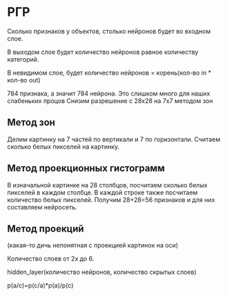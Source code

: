 РГР
===

Cколько признаков у объектов, столько нейронов будет во входном слое.

В выходом слое будет количество нейронов равное количеству категорий.

В невидимом слое, будет количество нейронов = корень(кол-во in * кол-во out)


784 признака, а значит 784 нейрона. Это слишком много для наших слабеньких процов
Снизим разрешение с 28х28 на 7х7 методом зон

Метод зон
---------
Делим картинку на 7 частей по вертикали и 7 по горизонтали.
Считаем сколько белых пикселей на картинку.

Метод проекционных гистограмм
-----------------------------
В изначальной картинке на 28 столбцов, посчитаем сколько белых пикселей в каждом столбце.
В каждой строке также посчитаем количество белых пикселей.
Получим 28+28=56 признаков и для них составляем нейросеть.

Метод проекций
--------------
(какая-то дичь непонятная с проекцией картинок на оси)

Количество слоев от 2х до 6.

hidden_layer(количество нейронов, количество скрытых слоев)

p(a/c)=p(c/a)*p(a)/p(c)
